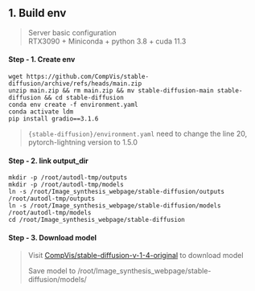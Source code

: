## 1. Build env
> Server basic configuration \
> RTX3090 + Miniconda + python 3.8 + cuda 11.3

#### Step - 1. Create env
```shell
wget https://github.com/CompVis/stable-diffusion/archive/refs/heads/main.zip
unzip main.zip && rm main.zip && mv stable-diffusion-main stable-diffusion && cd stable-diffusion
conda env create -f environment.yaml
conda activate ldm
pip install gradio==3.1.6
```


> `{stable-diffusion}/environment.yaml` need to change the line 20, pytorch-lightning version to 1.5.0

#### Step - 2. link output_dir
```shell
mkdir -p /root/autodl-tmp/outputs
mkdir -p /root/autodl-tmp/models
ln -s /root/Image_synthesis_webpage/stable-diffusion/outputs /root/autodl-tmp/outputs
ln -s /root/Image_synthesis_webpage/stable-diffusion/models /root/autodl-tmp/models
cd /root/Image_synthesis_webpage/stable-diffusion
```

#### Step - 3. Download model

> Visit [CompVis/stable-diffusion-v-1-4-original](https://huggingface.co/CompVis/stable-diffusion-v-1-4-original) to download model
> 
> Save model to /root/Image_synthesis_webpage/stable-diffusion/models/


